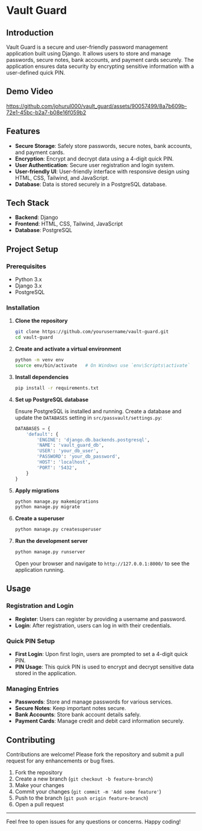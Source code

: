 # Vault Guard

## Introduction

Vault Guard is a secure and user-friendly password management application built using Django. It allows users to store and manage passwords, secure notes, bank accounts, and payment cards securely. The application ensures data security by encrypting sensitive information with a user-defined quick PIN.

## Demo Video

https://github.com/johurul000/vault_guard/assets/90057499/8a7b609b-72e1-45bc-b2a7-b08e16f059b2




## Features

- **Secure Storage**: Safely store passwords, secure notes, bank accounts, and payment cards.
- **Encryption**: Encrypt and decrypt data using a 4-digit quick PIN.
- **User Authentication**: Secure user registration and login system.
- **User-friendly UI**: User-friendly interface with responsive design using HTML, CSS, Tailwind, and JavaScript.
- **Database**: Data is stored securely in a PostgreSQL database.

## Tech Stack

- **Backend**: Django
- **Frontend**: HTML, CSS, Tailwind, JavaScript
- **Database**: PostgreSQL

## Project Setup

### Prerequisites

- Python 3.x
- Django 3.x
- PostgreSQL

### Installation

1. **Clone the repository**

   ```bash
   git clone https://github.com/yourusername/vault-guard.git
   cd vault-guard
   ```

2. **Create and activate a virtual environment**

   ```bash
   python -m venv env
   source env/bin/activate   # On Windows use `env\Scripts\activate`
   ```

3. **Install dependencies**

   ```bash
   pip install -r requirements.txt
   ```

4. **Set up PostgreSQL database**

   Ensure PostgreSQL is installed and running. Create a database and update the `DATABASES` setting in `src/passvault/settings.py`:

   ```python
   DATABASES = {
       'default': {
           'ENGINE': 'django.db.backends.postgresql',
           'NAME': 'vault_guard_db',
           'USER': 'your_db_user',
           'PASSWORD': 'your_db_password',
           'HOST': 'localhost',
           'PORT': '5432',
       }
   }
   ```

5. **Apply migrations**

   ```bash
   python manage.py makemigrations
   python manage.py migrate
   ```

6. **Create a superuser**

   ```bash
   python manage.py createsuperuser
   ```

7. **Run the development server**

   ```bash
   python manage.py runserver
   ```

   Open your browser and navigate to `http://127.0.0.1:8000/` to see the application running.

## Usage

### Registration and Login

- **Register**: Users can register by providing a username and password.
- **Login**: After registration, users can log in with their credentials.

### Quick PIN Setup

- **First Login**: Upon first login, users are prompted to set a 4-digit quick PIN.
- **PIN Usage**: This quick PIN is used to encrypt and decrypt sensitive data stored in the application.

### Managing Entries

- **Passwords**: Store and manage passwords for various services.
- **Secure Notes**: Keep important notes secure.
- **Bank Accounts**: Store bank account details safely.
- **Payment Cards**: Manage credit and debit card information securely.

## Contributing

Contributions are welcome! Please fork the repository and submit a pull request for any enhancements or bug fixes.

1. Fork the repository
2. Create a new branch (`git checkout -b feature-branch`)
3. Make your changes
4. Commit your changes (`git commit -m 'Add some feature'`)
5. Push to the branch (`git push origin feature-branch`)
6. Open a pull request

---

Feel free to open issues for any questions or concerns. Happy coding!
